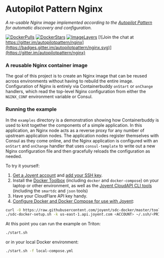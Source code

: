 Autopilot Pattern Nginx
==========

*A re-usable Nginx image implemented according to the [Autopilot Pattern](http://autopilotpattern.io/) for automatic discovery and configuration.*

[![DockerPulls](https://img.shields.io/docker/pulls/autopilotpattern/nginx.svg)](https://registry.hub.docker.com/u/autopilotpattern/nginx/)
[![DockerStars](https://img.shields.io/docker/stars/autopilotpattern/nginx.svg)](https://registry.hub.docker.com/u/autopilotpattern/nginx/)
[![ImageLayers](https://badge.imagelayers.io/autopilotpattern/nginx:latest.svg)](https://imagelayers.io/?images=autopilotpattern/nginx:latest)
[![Join the chat at https://gitter.im/autopilotpattern/nginx](https://badges.gitter.im/autopilotpattern/nginx.svg)](https://gitter.im/autopilotpattern/nginx)

### A reusable Nginx container image

The goal of this project is to create an Nginx image that can be reused across environments without having to rebuild the entire image. Configuration of Nginx is entirely via Containerbuddy `onStart` or `onChange` handlers, which read the top-level Nginx configuration from either the `NGINX_CONF` environment variable or Consul.


### Running the example

In the `examples` directory is a demonstration showing how Containerbuddy is used to knit together the components of a simple application. In this application, an Nginx node acts as a reverse proxy for any number of upstream application nodes. The application nodes register themselves with Consul as they come online, and the Nginx application is configured with an `onStart` and `onChange` handler that uses `consul-template` to write out a new Nginx configuration file and then gracefully reloads the configuration as needed.

To try it yourself:

1. [Get a Joyent account](https://my.joyent.com/landing/signup/) and [add your SSH key](https://docs.joyent.com/public-cloud/getting-started).
1. Install the [Docker Toolbox](https://docs.docker.com/installation/mac/) (including `docker` and `docker-compose`) on your laptop or other environment, as well as the [Joyent CloudAPI CLI tools](https://apidocs.joyent.com/cloudapi/#getting-started) (including the `smartdc` and `json` tools)
1. Have your CloudFlare API key handy.
1. [Configure Docker and Docker Compose for use with Joyent](https://docs.joyent.com/public-cloud/api-access/docker):

```bash
curl -O https://raw.githubusercontent.com/joyent/sdc-docker/master/tools/sdc-docker-setup.sh && chmod +x sdc-docker-setup.sh
./sdc-docker-setup.sh -k us-east-1.api.joyent.com <ACCOUNT> ~/.ssh/<PRIVATE_KEY_FILE>
```


At this point you can run the example on Triton:

```bash
./start.sh

```

or in your local Docker environment:

```bash
./start.sh -f local-compose.yml

```

